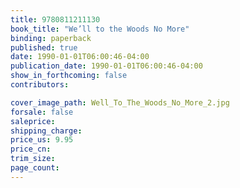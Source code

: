 ```yaml
---
title: 9780811211130
book_title: "We’ll to the Woods No More"
binding: paperback
published: true
date: 1990-01-01T06:00:46-04:00
publication_date: 1990-01-01T06:00:46-04:00
show_in_forthcoming: false
contributors:

cover_image_path: Well_To_The_Woods_No_More_2.jpg
forsale: false
saleprice:
shipping_charge:
price_us: 9.95
price_cn:
trim_size:
page_count:
---
```


